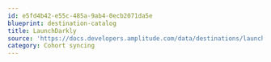 ```yaml
---
id: e5fd4b42-e55c-485a-9ab4-0ecb2071da5e
blueprint: destination-catalog
title: LaunchDarkly
source: 'https://docs.developers.amplitude.com/data/destinations/launchdarkly'
category: Cohort syncing
---
```

